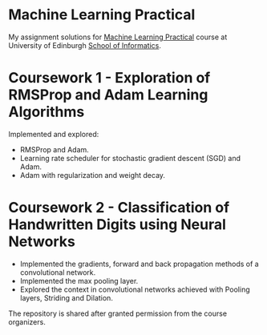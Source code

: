 # Machine Learning Practical
My assignment solutions for [Machine Learning Practical](http://www.drps.ed.ac.uk/18-19/dpt/cxinfr11132.htm) course at University of Edinburgh [School of Informatics](http://www.inf.ed.ac.uk).

# Coursework 1 -  Exploration of RMSProp and Adam Learning Algorithms 
Implemented and explored:
* RMSProp and Adam.
* Learning rate scheduler for stochastic gradient descent (SGD) and Adam.
* Adam with regularization and weight decay.

# Coursework 2 - Classification of Handwritten Digits using Neural Networks 
* Implemented the gradients, forward and back propagation methods of a convolutional network.
* Implemented the max pooling layer.
* Explored the context in convolutional networks achieved with Pooling layers, Striding and Dilation.

The repository is shared after granted permission from the course organizers.
